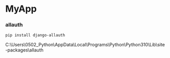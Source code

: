 # MyApp
### allauth
```
pip install django-allauth
```
C:\Users\0502_Python\AppData\Local\Programs\Python\Python310\Lib\site-packages\allauth